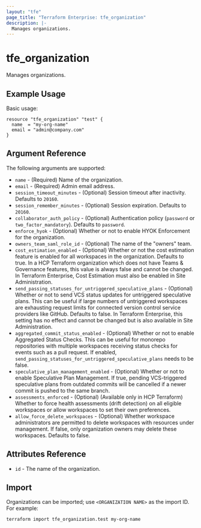 ```yaml
---
layout: "tfe"
page_title: "Terraform Enterprise: tfe_organization"
description: |-
  Manages organizations.
---
```


# tfe_organization

Manages organizations.

## Example Usage

Basic usage:

```hcl
resource "tfe_organization" "test" {
  name  = "my-org-name"
  email = "admin@company.com"
}
```

## Argument Reference

The following arguments are supported:

* `name` - (Required) Name of the organization.
* `email` - (Required) Admin email address.
* `session_timeout_minutes` - (Optional) Session timeout after inactivity.
  Defaults to `20160`.
* `session_remember_minutes` - (Optional) Session expiration. Defaults to
  `20160`.
* `collaborator_auth_policy` - (Optional) Authentication policy (`password`
  or `two_factor_mandatory`). Defaults to `password`.
* `enforce_hyok` - (Optional) Whether or not to enable HYOK Enforcement for the organization.
* `owners_team_saml_role_id` - (Optional) The name of the "owners" team.
* `cost_estimation_enabled` - (Optional) Whether or not the cost estimation feature is enabled for all workspaces in the organization. Defaults to true. In a HCP Terraform organization which does not have Teams & Governance features, this value is always false and cannot be changed. In Terraform Enterprise, Cost Estimation must also be enabled in Site Administration.
* `send_passing_statuses_for_untriggered_speculative_plans` - (Optional) Whether or not to send VCS status updates for untriggered speculative plans. This can be useful if large numbers of untriggered workspaces are exhausting request limits for connected version control service providers like GitHub. Defaults to false. In Terraform Enterprise, this setting has no effect and cannot be changed but is also available in Site Administration.
* `aggregated_commit_status_enabled` - (Optional) Whether or not to enable Aggregated Status Checks. This can be useful for monorepo repositories with multiple workspaces receiving status checks for events such as a pull request. If enabled, `send_passing_statuses_for_untriggered_speculative_plans` needs to be false.
* `speculative_plan_management_enabled` - (Optional) Whether or not to enable Speculative Plan Management. If true, pending VCS-triggered speculative plans from outdated commits will be cancelled if a newer commit is pushed to the same branch.
* `assessments_enforced` - (Optional) (Available only in HCP Terraform) Whether to force health assessments (drift detection) on all eligible workspaces or allow workspaces to set their own preferences.
* `allow_force_delete_workspaces` - (Optional) Whether workspace administrators are permitted to delete workspaces with resources under management. If false, only organization owners may delete these workspaces. Defaults to false.

## Attributes Reference

* `id` - The name of the organization.

## Import

Organizations can be imported; use `<ORGANIZATION NAME>` as the import ID. For
example:

```shell
terraform import tfe_organization.test my-org-name
```
